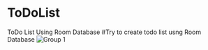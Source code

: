 # ToDoList
ToDo List Using Room Database
#Try to create todo list usng Room Database 
![Group 1](https://user-images.githubusercontent.com/38308526/88449919-89ada280-ce68-11ea-92b7-cc7974d789e8.png)

